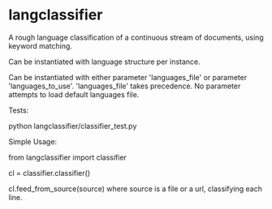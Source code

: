 langclassifier
==============

A rough language classification of a continuous stream of documents, using keyword matching.

Can be instantiated with language structure per instance.

Can be instantiated with either parameter 'languages_file' or parameter 'languages_to_use'. 'languages_file' takes precedence.
No parameter attempts to load default languages file.


Tests:

python langclassifier/classifier_test.py


Simple Usage:

from langclassifier import classifier

cl = classifier.classifier()

cl.feed_from_source(source) where source is a file or a url, classifying each line.
